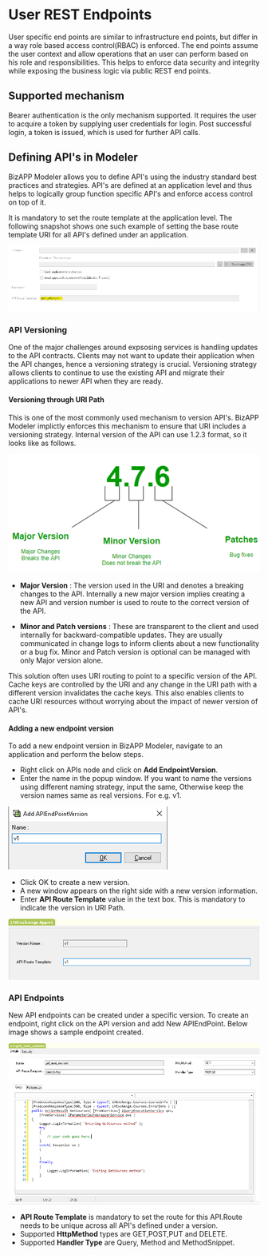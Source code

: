 User REST Endpoints
==========================
User specific end points are similar to infrastructure end points, but differ in a way role based access control(RBAC) is enforced. The end points assume the user context and allow
operations that an user can perform based on his role and responsibilities. This helps to enforce data security and integrity while exposing the business logic via public REST end points.

## Supported mechanism
Bearer authentication is the only mechanism supported. It requires the user to acquire a token by supplying user credentials for login. Post successful login, a token is issued, which is used for further
API calls.

## Defining API's in Modeler
BizAPP Modeler allows you to define API's using the industry standard best practices and strategies. API's are defined at an application level and thus helps to logically group function specific 
API's and enforce access control on top of it.

It is mandatory to set the route template at the application level. The following snapshot shows one such example of setting the base route template URI for all API's defined under an application.

![application-routing](../images/application-route.png)

### API Versioning
One of the major challenges around expsosing services is handling updates to the API contracts. Clients may not want to update their application when the API changes, hence a versioning
strategy is crucial. Versioning strategy allows clients to continue to use the existing API and migrate their applications to newer API when they are ready.

#### Versioning through URI Path
This is one of the most commonly used mechanism to version API's. BizAPP Modeler implictly enforces this mechanism to ensure that URI includes a versioning strategy.
Internal version of the API can use 1.2.3 format, so it looks like as follows.

![api version](../images/api-versioning.png)

* **Major Version** : The version used in the URI and denotes a breaking changes to the API. Internally a new major version implies creating a new API and version number is used 
to route to the correct version of the API.

* **Minor and Patch versions** : These are transparent to the client and used internally for backward-compatible updates. They are usually communicated in change logs to 
inform clients about a new functionality or a bug fix. Minor and Patch version is optional can be managed with only Major version alone.

This solution often uses URI routing to point to a specific version of the API. Cache keys are controlled by the URI and any change in the URI path with a different version invalidates
the cache keys. This also enables clients to cache URI resources without worrying about the impact of newer version of API's.

#### Adding a new endpoint version
To add a new endpoint version in BizAPP Modeler, navigate to an application and perform the below steps.
* Right click on APIs node and click on **Add EndpointVersion**.
* Enter the name in the popup window. If you want to name the versions using different naming strategy, input the same, Otherwise keep the version names same as real versions. For e.g. v1.

![new endpoint version](../images/new-endpoint-version.png)

* Click OK to create a new version.
* A new window appears on the right side with a new version information.
* Enter **API Route Template** value in the text box. This is mandatory to indicate the version in URI Path.

![endpoint version route](../images/endpoint-version-route.png)

### API Endpoints

New API endpoints can be created under a specific version. To create an endpoint, right click on the API version and add New APIEndPoint.
Below image shows a sample endpoint created.

![new-endpoint](../images/new-endpoint.png)

* **API Route Template** is mandatory to set the route for this API.Route needs to be unique across all API's defined under a version.
* Supported **HttpMethod** types are GET,POST,PUT and DELETE.
* Supported **Handler Type** are Query, Method and MethodSnippet.


